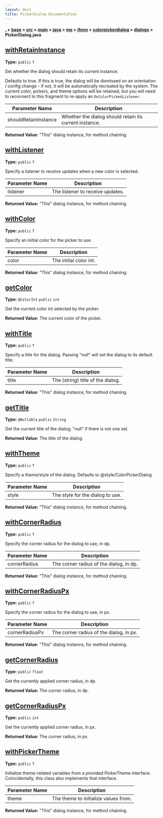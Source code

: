 ```yaml
---
layout: docs
title: PickerDialog Documentation
---
```

#### [.](./../../../../../../../../index) > [base](./../../../../../../../index) > [src](./../../../../../../index) > [main](./../../../../../index) > [java](./../../../../index) > [me](./../../../index) > [jfenn](./../../index) > [colorpickerdialog](./../index) > [dialogs](./index) > **PickerDialog.java**

## [withRetainInstance](https://github.com/fennifith/ColorPickerDialog/blob/master/base/src/main/java/me/jfenn/colorpickerdialog/dialogs/PickerDialog.java#L110)

**Type:** `public` `T`

Set whether the dialog should retain its current instance. 

Defaults to true. If this is true, the dialog will be dismissed on 
an orientation / config change - if not, it will be automatically 
recreated by the system. The current color, pickers, and theme 
options will be retained, but you will need to reconnect to this 
fragment to re-apply an `OnColorPickedListener`. 





|Parameter Name|Description|
|-----|-----|
|shouldRetainInstance|Whether the dialog should retain its current instance.|


**Returned Value:**  "This" dialog instance, for method chaining.  








## [withListener](https://github.com/fennifith/ColorPickerDialog/blob/master/base/src/main/java/me/jfenn/colorpickerdialog/dialogs/PickerDialog.java#L129)

**Type:** `public` `T`

Specify a listener to receive updates when a new color is selected. 





|Parameter Name|Description|
|-----|-----|
|listener|The listener to receive updates.|


**Returned Value:**  "This" dialog instance, for method chaining.  








## [withColor](https://github.com/fennifith/ColorPickerDialog/blob/master/base/src/main/java/me/jfenn/colorpickerdialog/dialogs/PickerDialog.java#L140)

**Type:** `public` `T`

Specify an initial color for the picker to use. 





|Parameter Name|Description|
|-----|-----|
|color|The initial color int.|


**Returned Value:**  "This" dialog instance, for method chaining.  








## [getColor](https://github.com/fennifith/ColorPickerDialog/blob/master/base/src/main/java/me/jfenn/colorpickerdialog/dialogs/PickerDialog.java#L156)

**Type:** `@ColorInt` `public` `int`

Get the current color int selected by the picker. 






**Returned Value:**  The current color of the picker.  








## [withTitle](https://github.com/fennifith/ColorPickerDialog/blob/master/base/src/main/java/me/jfenn/colorpickerdialog/dialogs/PickerDialog.java#L166)

**Type:** `public` `T`

Specify a title for the dialog. Passing "null" will set the dialog to 
its default title. 





|Parameter Name|Description|
|-----|-----|
|title|The (string) title of the dialog.|


**Returned Value:**  "This" dialog instance, for method chaining.  








## [getTitle](https://github.com/fennifith/ColorPickerDialog/blob/master/base/src/main/java/me/jfenn/colorpickerdialog/dialogs/PickerDialog.java#L178)

**Type:** `@Nullable` `public` `String`

Get the current title of the dialog; "null" if there is not one set. 






**Returned Value:**  The title of the dialog.  








## [withTheme](https://github.com/fennifith/ColorPickerDialog/blob/master/base/src/main/java/me/jfenn/colorpickerdialog/dialogs/PickerDialog.java#L188)

**Type:** `public` `T`

Specify a theme/style of the dialog. Defaults to @style/ColorPickerDialog 





|Parameter Name|Description|
|-----|-----|
|style|The style for the dialog to use.|


**Returned Value:**  "This" dialog instance, for method chaining.  








## [withCornerRadius](https://github.com/fennifith/ColorPickerDialog/blob/master/base/src/main/java/me/jfenn/colorpickerdialog/dialogs/PickerDialog.java#L199)

**Type:** `public` `T`

Specify the corner radius for the dialog to use, in dp. 





|Parameter Name|Description|
|-----|-----|
|cornerRadius|The corner radius of the dialog, in dp.|


**Returned Value:**  "This" dialog instance, for method chaining.  








## [withCornerRadiusPx](https://github.com/fennifith/ColorPickerDialog/blob/master/base/src/main/java/me/jfenn/colorpickerdialog/dialogs/PickerDialog.java#L210)

**Type:** `public` `T`

Specify the corner radius for the dialog to use, in px. 





|Parameter Name|Description|
|-----|-----|
|cornerRadiusPx|The corner radius of the dialog, in px.|


**Returned Value:**  "This" dialog instance, for method chaining.  








## [getCornerRadius](https://github.com/fennifith/ColorPickerDialog/blob/master/base/src/main/java/me/jfenn/colorpickerdialog/dialogs/PickerDialog.java#L221)

**Type:** `public` `float`

Get the currently applied corner radius, in dp. 






**Returned Value:**  The corner radius, in dp.  








## [getCornerRadiusPx](https://github.com/fennifith/ColorPickerDialog/blob/master/base/src/main/java/me/jfenn/colorpickerdialog/dialogs/PickerDialog.java#L230)

**Type:** `public` `int`

Get the currently applied corner radius, in px. 






**Returned Value:**  The corner radius, in px.  








## [withPickerTheme](https://github.com/fennifith/ColorPickerDialog/blob/master/base/src/main/java/me/jfenn/colorpickerdialog/dialogs/PickerDialog.java#L266)

**Type:** `public` `T`

Initialize theme-related variables from a provided PickerTheme 
interface. Coincidentally, this class also implements that 
interface. 





|Parameter Name|Description|
|-----|-----|
|theme|The theme to initialize values from.|


**Returned Value:**  "This" dialog instance, for method chaining.  









